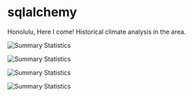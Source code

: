 # sqlalchemy

Honolulu, Here I come! Historical climate analysis in the area.

![Summary Statistics](https://github.com/AliceSartori/sqlalchemy/blob/main/Precipitations%20over%2012%20months%20period_Summary%20Statistics.png)




![Summary Statistics](https://github.com/AliceSartori/sqlalchemy/blob/main/Trip%20Average%20Temp.png)




![Summary Statistics](https://github.com/AliceSartori/sqlalchemy/blob/main/Predicted%20Temperatures%20for%20Historical%20Temperature%20-%20Hawaii.png)


![Summary Statistics](https://github.com/AliceSartori/sqlalchemy/blob/main/Temperatures%20over%20a%2012-month%20period.png)


